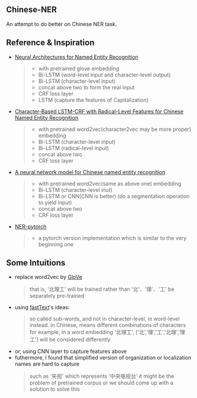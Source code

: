 ## Chinese-NER
An attempt to do better on Chinese NER task.
## Reference & Inspiration
- [Neural Architectures for Named Entity Recognition](https://arxiv.org/pdf/1603.01360.pdf)
  > - with pretrained glove embedding
  > - Bi-LSTM (word-level input and character-level output)
  > - Bi-LSTM (character-level input)
  > - concat above two to form the real input 
  > - CRF loss layer
  > - LSTM (capture the features of Capitalization)
- [Character-Based LSTM-CRF with Radical-Level Features for Chinese Named Entity Recognition](http://tcci.ccf.org.cn/conference/2016/papers/119.pdf)
  > - with pretrained word2vec(character2vec may be more proper) embedding
  > - Bi-LSTM (character-level input)
  > - Bi-LSTM (radical-level input)
  > - concat above two
  > - CRF loss layer
- [A neural network model for Chinese named entity recognition](https://github.com/zjy-ucas/ChineseNER)
  > - with pretrained word2vec(same as above one) embedding
  > - Bi-LSTM (character-level inut)
  > - Bi-LSTM or CNN(CNN is better) (do a segmentation operation to yield input)
  > - concat above two
  > - CRF loss layer
- [NER-pytorch](https://github.com/ZhixiuYe/NER-pytorch)
  > - a pytorch version implementation which is similar to the very beginning one
## Some Intuitions
- replace word2vec by [GloVe](https://github.com/stanfordnlp/GloVe)
  > that is, '北理工' will be trained rather than '北'、'理'、'工' be separately pre-trained
- using [fastText](https://github.com/facebookresearch/fastText)'s ideas: 
  > so called sub-words, and not in character-level, in word-level instead.
  > in Chinese, means different combinations of characters
  > for example, in a word embedding '北理工', \['北','理','工','北理','理工'\] will be considered differently
- or, using CNN layer to capture features above
- futhermore, I found that simplified version of organization or localization names are hard to capture
  > such as '央视' which represents '中央电视台'
  > it might be the problem of pretrained corpus
  > or we should come up with a solution to solve this
